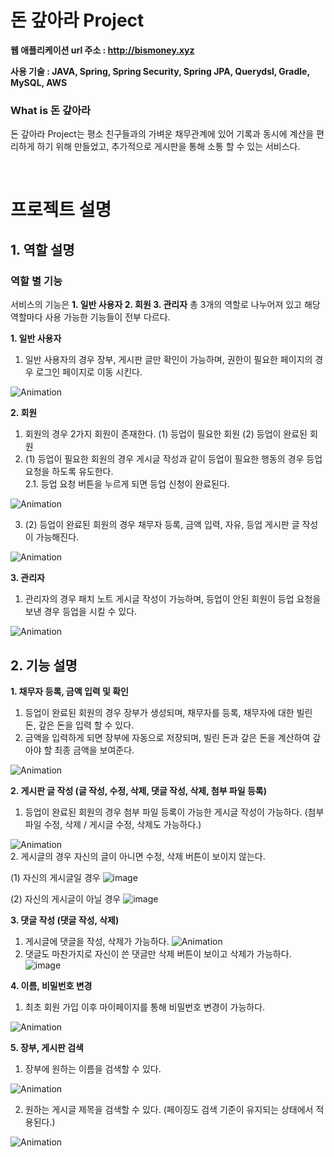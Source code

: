 # 돈 갚아라 Project
**웹 애플리케이션 url 주소 : <http://bismoney.xyz>**  
  
**사용 기술 : JAVA, Spring, Spring Security, Spring JPA, Querydsl, Gradle, MySQL, AWS**
&nbsp;
### What is 돈 갚아라
돈 갚아라 Project는 평소 친구들과의 가벼운 채무관계에 있어 기록과 동시에 계산을 편리하게 하기 위해 만들었고, 추가적으로 게시판을 통해 소통 할 수 있는 서비스다.

&nbsp;
# 프로젝트 설명

## 1. 역할 설명
  
### 역할 별 기능
서비스의 기능은 **1. 일반 사용자 2. 회원 3. 관리자** 총 3개의 역할로 나누어져 있고 해당 역할마다 사용 가능한 기능들이 전부 다르다.  
  
**1. 일반 사용자**  
1. 일반 사용자의 경우 장부, 게시판 글만 확인이 가능하며, 권한이 필요한 페이지의 경우 로그인 페이지로 이동 시킨다.
   
![Animation](https://github.com/baikinsoo/isbill/assets/48581772/1efd1c8d-85b6-4815-8510-221ae4d981c6)

**2. 회원**  
1. 회원의 경우 2가지 회원이 존재한다. (1) 등업이 필요한 회원 (2) 등업이 완료된 회원  
2. (1) 등업이 필요한 회원의 경우 게시글 작성과 같이 등업이 필요한 행동의 경우 등업 요청을 하도록 유도한다.  
 2.1. 등업 요청 버튼을 누르게 되면 등업 신청이 완료된다.

![Animation](https://github.com/baikinsoo/isbill/assets/48581772/058fad51-7968-444d-91d1-c92ddf64c37e)

3. (2) 등업이 완료된 회원의 경우 채무자 등록, 금액 입력, 자유, 등업 게시판 글 작성이 가능해진다.

![Animation](https://github.com/baikinsoo/isbill/assets/48581772/699fe173-69a4-41ca-af09-4a7106c48004)

**3. 관리자**
1. 관리자의 경우 패치 노트 게시글 작성이 가능하며, 등업이 안된 회원이 등업 요청을 보낸 경우 등업을 시킬 수 있다.

![Animation](https://github.com/baikinsoo/isbill/assets/48581772/54e1c9cd-ba3f-4368-bfce-515943239f3b)

## 2. 기능 설명  

**1. 채무자 등록, 금액 입력 및 확인**
1. 등업이 완료된 회원의 경우 장부가 생성되며, 채무자를 등록, 채무자에 대한 빌린 돈, 갚은 돈을 입력 할 수 있다.
2. 금액을 입력하게 되면 장부에 자동으로 저장되며, 빌린 돈과 갚은 돈을 계산하여 갚아야 할 최종 금액을 보여준다.
     
![Animation](https://github.com/baikinsoo/isbill/assets/48581772/8029d244-c333-4ba3-80a2-9a0b6f348ebf)

**2. 게시판 글 작성 (글 작성, 수정, 삭제, 댓글 작성, 삭제, 첨부 파일 등록)**
1. 등업이 완료된 회원의 경우 첨부 파일 등록이 가능한 게시글 작성이 가능하다. (첨부파일 수정, 삭제 / 게시글 수정, 삭제도 가능하다.)
   
![Animation](https://github.com/baikinsoo/isbill/assets/48581772/3dc19530-3129-4ac2-b4c1-13d079d976b9)  
2. 게시글의 경우 자신의 글이 아니면 수정, 삭제 버튼이 보이지 않는다.  
  
  (1) 자신의 게시글일 경우
  ![image](https://github.com/baikinsoo/isbill/assets/48581772/2b87b9fd-249b-4ba4-8fe4-c7decfb433da)

  (2) 자신의 게시글이 아닐 경우
  ![image](https://github.com/baikinsoo/isbill/assets/48581772/e14e29d9-3ef6-47d0-8082-2cafa9efc24d)

**3. 댓글 작성 (댓글 작성, 삭제)**
1. 게시글에 댓글을 작성, 삭제가 가능하다.
   ![Animation](https://github.com/baikinsoo/isbill/assets/48581772/14fdefe0-a700-4c6c-a2a5-6486b953bde8)
2. 댓글도 마찬가지로 자신이 쓴 댓글만 삭제 버튼이 보이고 삭제가 가능하다.
   ![image](https://github.com/baikinsoo/isbill/assets/48581772/7afff8c4-30b5-46ff-85fa-f638f46d8d46)

**4. 이름, 비밀번호 변경**
1. 최초 회원 가입 이후 마이페이지를 통해 비밀번호 변경이 가능하다.
   
![Animation](https://github.com/baikinsoo/isbill/assets/48581772/f1f61a68-9552-44b7-8630-947e01f64bce)

**5. 장부, 게시판 검색**
1. 장부에 원하는 이름을 검색할 수 있다.
   
![Animation](https://github.com/baikinsoo/isbill/assets/48581772/b57e988a-370b-4a6a-ae51-35a191afeb2f)  

2. 원하는 게시글 제목을 검색할 수 있다. (페이징도 검색 기준이 유지되는 상태에서 적용된다.)

![Animation](https://github.com/baikinsoo/isbill/assets/48581772/39effbe0-943a-4c4b-9b0d-47acd309fa39)

